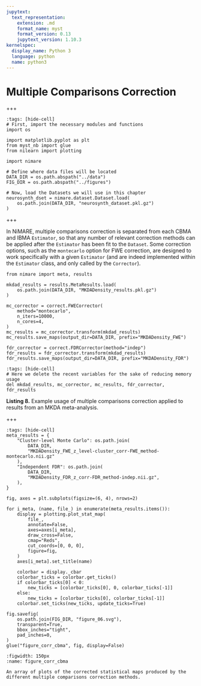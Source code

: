 ```yaml
---
jupytext:
  text_representation:
    extension: .md
    format_name: myst
    format_version: 0.13
    jupytext_version: 1.10.3
kernelspec:
  display_name: Python 3
  language: python
  name: python3
---
```


# Multiple Comparisons Correction

+++

```{code-cell} ipython3
:tags: [hide-cell]
# First, import the necessary modules and functions
import os

import matplotlib.pyplot as plt
from myst_nb import glue
from nilearn import plotting

import nimare

# Define where data files will be located
DATA_DIR = os.path.abspath("../data")
FIG_DIR = os.path.abspath("../figures")

# Now, load the Datasets we will use in this chapter
neurosynth_dset = nimare.dataset.Dataset.load(
    os.path.join(DATA_DIR, "neurosynth_dataset.pkl.gz")
)
```

+++

In NiMARE, multiple comparisons correction is separated from each CBMA and IBMA `Estimator`, so that any number of relevant correction methods can be applied after the `Estimator` has been fit to the `Dataset`.
Some correction options, such as the `montecarlo` option for FWE correction, are designed to work specifically with a given `Estimator` (and are indeed implemented within the `Estimator` class, and only called by the `Corrector`).

```{code-cell} ipython3
from nimare import meta, results

mkdad_results = results.MetaResults.load(
    os.path.join(DATA_DIR, "MKDADensity_results.pkl.gz")
)

mc_corrector = correct.FWECorrector(
    method="montecarlo",
    n_iters=10000,
    n_cores=4,
)
mc_results = mc_corrector.transform(mkdad_results)
mc_results.save_maps(output_dir=DATA_DIR, prefix="MKDADensity_FWE")

fdr_corrector = correct.FDRCorrector(method="indep")
fdr_results = fdr_corrector.transform(mkdad_results)
fdr_results.save_maps(output_dir=DATA_DIR, prefix="MKDADensity_FDR")
```

```{code-cell} ipython3
:tags: [hide-cell]
# Here we delete the recent variables for the sake of reducing memory usage
del mkdad_results, mc_corrector, mc_results, fdr_corrector, fdr_results
```

**Listing 8.** Example usage of multiple comparisons correction applied to results from an MKDA meta-analysis.

+++

```{code-cell} ipython3
:tags: [hide-cell]
meta_results = {
    "Cluster-level Monte Carlo": os.path.join(
        DATA_DIR,
        "MKDADensity_FWE_z_level-cluster_corr-FWE_method-montecarlo.nii.gz"
    ),
    "Independent FDR": os.path.join(
        DATA_DIR,
        "MKDADensity_FDR_z_corr-FDR_method-indep.nii.gz",
    ),
}

fig, axes = plt.subplots(figsize=(6, 4), nrows=2)

for i_meta, (name, file_) in enumerate(meta_results.items()):
    display = plotting.plot_stat_map(
        file_,
        annotate=False,
        axes=axes[i_meta],
        draw_cross=False,
        cmap="Reds",
        cut_coords=[0, 0, 0],
        figure=fig,
    )
    axes[i_meta].set_title(name)

    colorbar = display._cbar
    colorbar_ticks = colorbar.get_ticks()
    if colorbar_ticks[0] < 0:
        new_ticks = [colorbar_ticks[0], 0, colorbar_ticks[-1]]
    else:
        new_ticks = [colorbar_ticks[0], colorbar_ticks[-1]]
    colorbar.set_ticks(new_ticks, update_ticks=True)

fig.savefig(
    os.path.join(FIG_DIR, "figure_06.svg"),
    transparent=True,
    bbox_inches="tight",
    pad_inches=0,
)
glue("figure_corr_cbma", fig, display=False)
```

```{glue:figure} figure_corr_cbma
:figwidth: 150px
:name: figure_corr_cbma

An array of plots of the corrected statistical maps produced by the different multiple comparisons correction methods.
```
